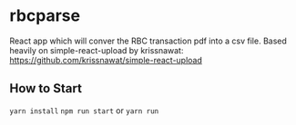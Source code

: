 # rbcparse

React app which will conver the RBC transaction pdf into a csv file. Based heavily on simple-react-upload by krissnawat: https://github.com/krissnawat/simple-react-upload

## How to Start
```yarn install```
```npm run start```
or ```yarn run```

